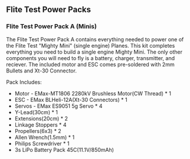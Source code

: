 ## Flite Test Power Packs

### Flite Test Power Pack A (Minis)
The Flite Test Power Pack A contains everything needed to power one of the Flite
Test "Mighty Mini" (single engine) Planes. This kit completes everything you
need to build a single engine Mighty Mini. The only other components you will
need to fly is a battery, charger, transmitter, and reciever. The included motor 
and ESC comes pre-soldered with 2mm Bullets and Xt-30 Connector.

Pack Includes:
* Motor - EMax-MT1806 2280kV Brushless Motor(CW Thread) * 1
* ESC - EMax BLHeli-12A(Xt-30 Connectors) * 1
* Servos - EMax ES9051 5g Servo * 4
* Y-Lead(30cm) * 1
* Extensions(20cm) * 2
* Linkage Stoppers * 4
* Propellers(6x3) * 2
* Allen Wrench(1.5mm) * 1
* Philips Screwdriver * 1
* 3s LiPo Battery Pack 45C(11.1V/850mAh)
